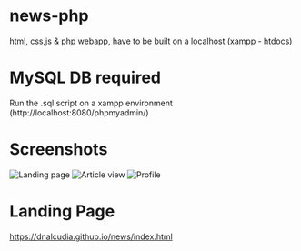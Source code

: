 # news-php
html, css,js & php webapp, have to be built on a localhost (xampp - htdocs)

# MySQL DB required
Run the .sql script on a xampp environment (http://localhost:8080/phpmyadmin/)

# Screenshots
![Landing page](https://raw.githubusercontent.com/dnalcudia/news-php/master/img1.png)
![Article view](https://raw.githubusercontent.com/dnalcudia/news-php/master/img2.png)
![Profile](https://raw.githubusercontent.com/dnalcudia/news-php/master/img3.png)

# Landing Page
 https://dnalcudia.github.io/news/index.html

